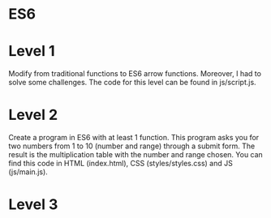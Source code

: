# ES6

# Level 1
Modify from traditional functions to ES6 arrow functions. Moreover, I had to solve some challenges. The code for this level can be found in js/script.js.

# Level 2
Create a program in ES6 with at least 1 function. This program asks you for two numbers from 1 to 10 (number and range) through a submit form. The result is the multiplication table with the number and range chosen. You can find this code in HTML (index.html), CSS (styles/styles.css) and JS (js/main.js).

# Level 3
